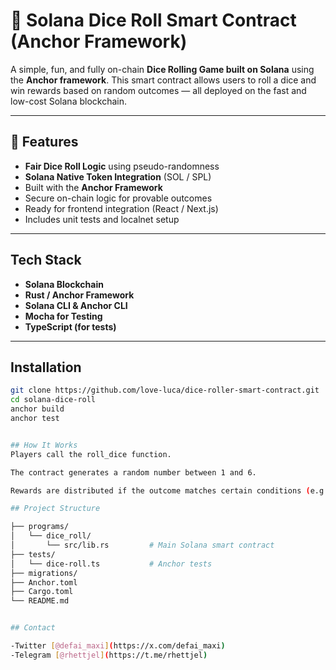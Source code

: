 # 🎲 Solana Dice Roll Smart Contract (Anchor Framework)

A simple, fun, and fully on-chain **Dice Rolling Game built on Solana** using the **Anchor framework**. This smart contract allows users to roll a dice and win rewards based on random outcomes — all deployed on the fast and low-cost Solana blockchain.

---

## 🚀 Features

- **Fair Dice Roll Logic** using pseudo-randomness
- **Solana Native Token Integration** (SOL / SPL)
- Built with the **Anchor Framework**
- Secure on-chain logic for provable outcomes
- Ready for frontend integration (React / Next.js)
- Includes unit tests and localnet setup

---

## Tech Stack

- **Solana Blockchain**
- **Rust / Anchor Framework**
- **Solana CLI & Anchor CLI**
- **Mocha for Testing**
- **TypeScript (for tests)**

---

## Installation

```bash
git clone https://github.com/love-luca/dice-roller-smart-contract.git
cd solana-dice-roll
anchor build
anchor test


## How It Works
Players call the roll_dice function.

The contract generates a random number between 1 and 6.

Rewards are distributed if the outcome matches certain conditions (e.g., roll a 6).

## Project Structure

├── programs/
│   └── dice_roll/
│       └── src/lib.rs         # Main Solana smart contract
├── tests/
│   └── dice-roll.ts           # Anchor tests
├── migrations/
├── Anchor.toml
├── Cargo.toml
└── README.md


## Contact

-Twitter [@defai_maxi](https://x.com/defai_maxi)
-Telegram [@rhettjel](https://t.me/rhettjel)